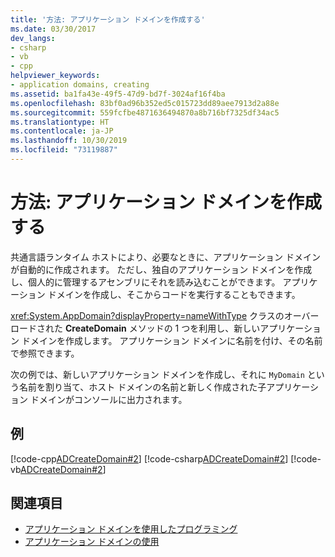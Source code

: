 ```yaml
---
title: '方法: アプリケーション ドメインを作成する'
ms.date: 03/30/2017
dev_langs:
- csharp
- vb
- cpp
helpviewer_keywords:
- application domains, creating
ms.assetid: ba1fa43e-49f5-47d9-bd7f-3024af16f4ba
ms.openlocfilehash: 83bf0ad96b352ed5c015723dd89aee7913d2a88e
ms.sourcegitcommit: 559fcfbe4871636494870a8b716bf7325df34ac5
ms.translationtype: HT
ms.contentlocale: ja-JP
ms.lasthandoff: 10/30/2019
ms.locfileid: "73119887"
---
```

# <a name="how-to-create-an-application-domain"></a>方法: アプリケーション ドメインを作成する
共通言語ランタイム ホストにより、必要なときに、アプリケーション ドメインが自動的に作成されます。 ただし、独自のアプリケーション ドメインを作成し、個人的に管理するアセンブリにそれを読み込むことができます。 アプリケーション ドメインを作成し、そこからコードを実行することもできます。  
  
 <xref:System.AppDomain?displayProperty=nameWithType> クラスのオーバーロードされた **CreateDomain** メソッドの 1 つを利用し、新しいアプリケーション ドメインを作成します。 アプリケーション ドメインに名前を付け、その名前で参照できます。  
  
 次の例では、新しいアプリケーション ドメインを作成し、それに `MyDomain` という名前を割り当て、ホスト ドメインの名前と新しく作成された子アプリケーション ドメインがコンソールに出力されます。  
  
## <a name="example"></a>例  
 [!code-cpp[ADCreateDomain#2](../../../samples/snippets/cpp/VS_Snippets_CLR/ADCreateDomain/CPP/source2.cpp#2)]
 [!code-csharp[ADCreateDomain#2](../../../samples/snippets/csharp/VS_Snippets_CLR/ADCreateDomain/CS/source2.cs#2)]
 [!code-vb[ADCreateDomain#2](../../../samples/snippets/visualbasic/VS_Snippets_CLR/ADCreateDomain/VB/source2.vb#2)]  
  
## <a name="see-also"></a>関連項目

- [アプリケーション ドメインを使用したプログラミング](application-domains.md#programming-with-application-domains)
- [アプリケーション ドメインの使用](use.md)

